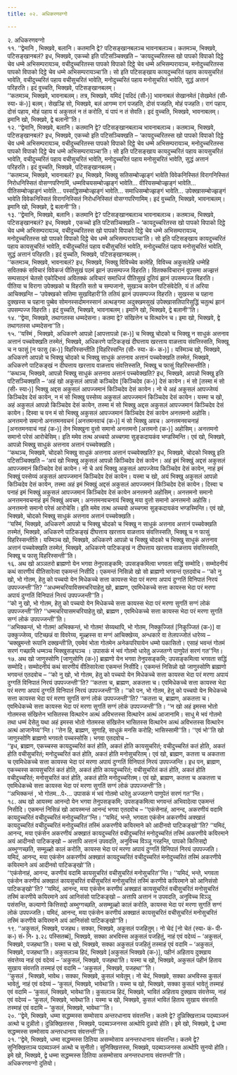```yaml
---
title: ०२. अधिकरणवग्गो

---
```

२. अधिकरणवग्गो  
११. ‘‘द्वेमानि , भिक्खवे, बलानि। कतमानि द्वे? पटिसङ्खानबलञ्च भावनाबलञ्च। कतमञ्च, भिक्खवे, पटिसङ्खानबलं? इध, भिक्खवे, एकच्चो इति पटिसञ्चिक्खति – ‘कायदुच्चरितस्स खो पापको विपाको दिट्ठे चेव धम्मे अभिसम्परायञ्च, वचीदुच्चरितस्स पापको विपाको दिट्ठे चेव धम्मे अभिसम्परायञ्च, मनोदुच्चरितस्स पापको विपाको दिट्ठे चेव धम्मे अभिसम्परायञ्चा’ति। सो इति पटिसङ्खाय कायदुच्चरितं पहाय कायसुचरितं भावेति, वचीदुच्चरितं पहाय वचीसुचरितं भावेति, मनोदुच्चरितं पहाय मनोसुचरितं भावेति, सुद्धं अत्तानं परिहरति। इदं वुच्चति, भिक्खवे, पटिसङ्खानबलम्।  
‘‘कतमञ्च, भिक्खवे, भावनाबलम्। तत्र, भिक्खवे, यमिदं [यदिदं (सी॰)] भावनाबलं सेखानमेतं [सेखमेतं (सी॰ स्या॰ कं॰)] बलम्। सेखञ्हि सो, भिक्खवे, बलं आगम्म रागं पजहति, दोसं पजहति, मोहं पजहति। रागं पहाय, दोसं पहाय, मोहं पहाय यं अकुसलं न तं करोति, यं पापं न तं सेवति। इदं वुच्चति, भिक्खवे, भावनाबलम्। इमानि खो, भिक्खवे, द्वे बलानी’’ति।  
१२. ‘‘द्वेमानि, भिक्खवे, बलानि। कतमानि द्वे? पटिसङ्खानबलञ्च भावनाबलञ्च। कतमञ्च, भिक्खवे, पटिसङ्खानबलं? इध, भिक्खवे, एकच्चो इति पटिसञ्चिक्खति – ‘कायदुच्चरितस्स खो पापको विपाको दिट्ठे चेव धम्मे अभिसम्परायञ्च, वचीदुच्चरितस्स पापको विपाको दिट्ठे चेव धम्मे अभिसम्परायञ्च, मनोदुच्चरितस्स पापको विपाको दिट्ठे चेव धम्मे अभिसम्परायञ्चा’ति। सो इति पटिसङ्खाय कायदुच्चरितं पहाय कायसुचरितं भावेति, वचीदुच्चरितं पहाय वचीसुचरितं भावेति, मनोदुच्चरितं पहाय मनोसुचरितं भावेति, सुद्धं अत्तानं परिहरति। इदं वुच्चति, भिक्खवे, पटिसङ्खानबलम्।  
‘‘कतमञ्च, भिक्खवे, भावनाबलं? इध, भिक्खवे, भिक्खु सतिसम्बोज्झङ्गं भावेति विवेकनिस्सितं विरागनिस्सितं निरोधनिस्सितं वोसग्गपरिणामिं, धम्मविचयसम्बोज्झङ्गं भावेति… वीरियसम्बोज्झङ्गं भावेति… पीतिसम्बोज्झङ्गं भावेति… पस्सद्धिसम्बोज्झङ्गं भावेति… समाधिसम्बोज्झङ्गं भावेति… उपेक्खासम्बोज्झङ्गं भावेति विवेकनिस्सितं विरागनिस्सितं निरोधनिस्सितं वोसग्गपरिणामिम्। इदं वुच्चति, भिक्खवे, भावनाबलम्। इमानि खो, भिक्खवे, द्वे बलानी’’ति।  
१३. ‘‘द्वेमानि, भिक्खवे, बलानि। कतमानि द्वे? पटिसङ्खानबलञ्च भावनाबलञ्च। कतमञ्च, भिक्खवे, पटिसङ्खानबलं? इध, भिक्खवे , एकच्चो इति पटिसञ्चिक्खति – ‘कायदुच्चरितस्स खो पापको विपाको दिट्ठे चेव धम्मे अभिसम्परायञ्च, वचीदुच्चरितस्स खो पापको विपाको दिट्ठे चेव धम्मे अभिसम्परायञ्च, मनोदुच्चरितस्स खो पापको विपाको दिट्ठे चेव धम्मे अभिसम्परायञ्चा’ति। सो इति पटिसङ्खाय कायदुच्चरितं पहाय कायसुचरितं भावेति, वचीदुच्चरितं पहाय वचीसुचरितं भावेति, मनोदुच्चरितं पहाय मनोसुचरितं भावेति, सुद्धं अत्तानं परिहरति। इदं वुच्चति, भिक्खवे, पटिसङ्खानबलम्।  
‘‘कतमञ्च, भिक्खवे, भावनाबलं? इध, भिक्खवे, भिक्खु विविच्चेव कामेहि, विविच्च अकुसलेहि धम्मेहि सवितक्कं सविचारं विवेकजं पीतिसुखं पठमं झानं उपसम्पज्ज विहरति। वितक्कविचारानं वूपसमा अज्झत्तं सम्पसादनं चेतसो एकोदिभावं अवितक्कं अविचारं समाधिजं पीतिसुखं दुतियं झानं उपसम्पज्ज विहरति। पीतिया च विरागा उपेक्खको च विहरति सतो च सम्पजानो, सुखञ्च कायेन पटिसंवेदेति, यं तं अरिया आचिक्खन्ति – ‘उपेक्खको सतिमा सुखविहारी’ति ततियं झानं उपसम्पज्ज विहरति। सुखस्स च पहाना दुक्खस्स च पहाना पुब्बेव सोमनस्सदोमनस्सानं अत्थङ्गमा अदुक्खमसुखं उपेक्खासतिपारिसुद्धिं चतुत्थं झानं उपसम्पज्ज विहरति। इदं वुच्चति, भिक्खवे, भावनाबलम्। इमानि खो, भिक्खवे, द्वे बलानी’’ति।  
१४. ‘‘द्वेमा, भिक्खवे, तथागतस्स धम्मदेसना। कतमा द्वे? संखित्तेन च वित्थारेन च। इमा खो, भिक्खवे, द्वे तथागतस्स धम्मदेसना’’ति।  
१५. ‘‘यस्मिं , भिक्खवे, अधिकरणे आपन्नो [आपत्तापन्नो (क॰)] च भिक्खु चोदको च भिक्खु न साधुकं अत्तनाव अत्तानं पच्चवेक्खति तस्मेतं, भिक्खवे, अधिकरणे पाटिकङ्खं दीघत्ताय खरत्ताय वाळत्ताय संवत्तिस्सति, भिक्खू च न फासुं [न फासु (क॰)] विहरिस्सन्तीति [विहरिस्सन्ति (सी॰ स्या॰ कं॰ क॰)]। यस्मिञ्च खो, भिक्खवे, अधिकरणे आपन्नो च भिक्खु चोदको च भिक्खु साधुकं अत्तनाव अत्तानं पच्चवेक्खति तस्मेतं, भिक्खवे, अधिकरणे पाटिकङ्खं न दीघत्ताय खरत्ताय वाळत्ताय संवत्तिस्सति, भिक्खू च फासुं विहरिस्सन्तीति।  
‘‘कथञ्च, भिक्खवे, आपन्नो भिक्खु साधुकं अत्तनाव अत्तानं पच्चवेक्खति? इध, भिक्खवे, आपन्नो भिक्खु इति पटिसञ्चिक्खति – ‘अहं खो अकुसलं आपन्नो कञ्चिदेव [किञ्चिदेव (क॰)] देसं कायेन। मं सो [तस्मा मं सो (सी॰ स्या॰)] भिक्खु अद्दस अकुसलं आपज्जमानं किञ्चिदेव देसं कायेन। नो चे अहं अकुसलं आपज्जेय्यं किञ्चिदेव देसं कायेन, न मं सो भिक्खु पस्सेय्य अकुसलं आपज्जमानं किञ्चिदेव देसं कायेन। यस्मा च खो, अहं अकुसलं आपन्नो किञ्चिदेव देसं कायेन, तस्मा मं सो भिक्खु अद्दस अकुसलं आपज्जमानं किञ्चिदेव देसं कायेन। दिस्वा च पन मं सो भिक्खु अकुसलं आपज्जमानं किञ्चिदेव देसं कायेन अनत्तमनो अहोसि। अनत्तमनो समानो अनत्तमनवचनं [अनत्तमनवाचं (क॰)] मं सो भिक्खु अवच। अनत्तमनवचनाहं [अनत्तमनवाचं नाहं (क॰)] तेन भिक्खुना वुत्तो समानो अनत्तमनो [अत्तमनो (क॰)] अहोसिम्। अनत्तमनो समानो परेसं आरोचेसिम्। इति ममेव तत्थ अच्चयो अच्चगमा सुङ्कदायकंव भण्डस्मिन्ति। एवं खो, भिक्खवे, आपन्नो भिक्खु साधुकं अत्तनाव अत्तानं पच्चवेक्खति।  
‘‘कथञ्च, भिक्खवे, चोदको भिक्खु साधुकं अत्तनाव अत्तानं पच्चवेक्खति? इध, भिक्खवे, चोदको भिक्खु इति पटिसञ्चिक्खति – ‘अयं खो भिक्खु अकुसलं आपन्नो किञ्चिदेव देसं कायेन। अहं इमं भिक्खुं अद्दसं अकुसलं आपज्जमानं किञ्चिदेव देसं कायेन। नो चे अयं भिक्खु अकुसलं आपज्जेय्य किञ्चिदेव देसं कायेन, नाहं इमं भिक्खुं पस्सेय्यं अकुसलं आपज्जमानं किञ्चिदेव देसं कायेन। यस्मा च खो, अयं भिक्खु अकुसलं आपन्नो किञ्चिदेव देसं कायेन, तस्मा अहं इमं भिक्खुं अद्दसं अकुसलं आपज्जमानं किञ्चिदेव देसं कायेन। दिस्वा च पनाहं इमं भिक्खुं अकुसलं आपज्जमानं किञ्चिदेव देसं कायेन अनत्तमनो अहोसिम्। अनत्तमनो समानो अनत्तमनवचनाहं इमं भिक्खुं अवचम्। अनत्तमनवचनायं भिक्खु मया वुत्तो समानो अनत्तमनो अहोसि। अनत्तमनो समानो परेसं आरोचेसि। इति ममेव तत्थ अच्चयो अच्चगमा सुङ्कदायकंव भण्डस्मिन्ति। एवं खो, भिक्खवे, चोदको भिक्खु साधुकं अत्तनाव अत्तानं पच्चवेक्खति।  
‘‘यस्मिं, भिक्खवे, अधिकरणे आपन्नो च भिक्खु चोदको च भिक्खु न साधुकं अत्तनाव अत्तानं पच्चवेक्खति तस्मेतं, भिक्खवे, अधिकरणे पाटिकङ्खं दीघत्ताय खरत्ताय वाळत्ताय संवत्तिस्सति, भिक्खू च न फासुं विहरिस्सन्तीति। यस्मिञ्च खो, भिक्खवे, अधिकरणे आपन्नो च भिक्खु चोदको च भिक्खु साधुकं अत्तनाव अत्तानं पच्चवेक्खति तस्मेतं, भिक्खवे, अधिकरणे पाटिकङ्खं न दीघत्ताय खरत्ताय वाळत्ताय संवत्तिस्सति, भिक्खू च फासु विहरिस्सन्ती’’ति।  
१६. अथ खो अञ्ञतरो ब्राह्मणो येन भगवा तेनुपसङ्कमि; उपसङ्कमित्वा भगवता सद्धिं सम्मोदि। सम्मोदनीयं कथं सारणीयं वीतिसारेत्वा एकमन्तं निसीदि। एकमन्तं निसिन्नो खो सो ब्राह्मणो भगवन्तं एतदवोच – ‘‘को नु खो, भो गोतम, हेतु को पच्चयो येन मिधेकच्चे सत्ता कायस्स भेदा परं मरणा अपायं दुग्गतिं विनिपातं निरयं उपपज्जन्ती’’ति? ‘‘अधम्मचरियाविसमचरियाहेतु खो, ब्राह्मण, एवमिधेकच्चे सत्ता कायस्स भेदा परं मरणा अपायं दुग्गतिं विनिपातं निरयं उपपज्जन्ती’’ति।  
‘‘को नु खो, भो गोतम, हेतु को पच्चयो येन मिधेकच्चे सत्ता कायस्स भेदा परं मरणा सुगतिं सग्गं लोकं उपपज्जन्ती’’ति? ‘‘धम्मचरियासमचरियाहेतु खो, ब्राह्मण , एवमिधेकच्चे सत्ता कायस्स भेदा परं मरणा सुगतिं सग्गं लोकं उपपज्जन्ती’’ति।  
‘‘अभिक्कन्तं, भो गोतम! अभिक्कन्तं, भो गोतम! सेय्यथापि, भो गोतम, निक्कुज्जितं [निकुज्जितं (क॰)] वा उक्कुज्जेय्य, पटिच्छन्नं वा विवरेय्य, मूळ्हस्स वा मग्गं आचिक्खेय्य, अन्धकारे वा तेलपज्जोतं धारेय्य – ‘चक्खुमन्तो रूपानि दक्खन्ती’ति, एवमेवं भोता गोतमेन अनेकपरियायेन धम्मो पकासितो। एसाहं भवन्तं गोतमं सरणं गच्छामि धम्मञ्च भिक्खुसङ्घञ्च । उपासकं मं भवं गोतमो धारेतु अज्जतग्गे पाणुपेतं सरणं गत’’न्ति।  
१७. अथ खो जाणुस्सोणि [जाणुसोणि (क॰)] ब्राह्मणो येन भगवा तेनुपसङ्कमि; उपसङ्कमित्वा भगवता सद्धिं सम्मोदि। सम्मोदनीयं कथं सारणीयं वीतिसारेत्वा एकमन्तं निसीदि। एकमन्तं निसिन्नो खो जाणुस्सोणि ब्राह्मणो भगवन्तं एतदवोच – ‘‘को नु खो, भो गोतम, हेतु को पच्चयो येन मिधेकच्चे सत्ता कायस्स भेदा परं मरणा अपायं दुग्गतिं विनिपातं निरयं उपपज्जन्ती’’ति? ‘‘कतत्ता च, ब्राह्मण, अकतत्ता च। एवमिधेकच्चे सत्ता कायस्स भेदा परं मरणा अपायं दुग्गतिं विनिपातं निरयं उपपज्जन्ती’’ति। ‘‘को पन, भो गोतम, हेतु को पच्चयो येन मिधेकच्चे सत्ता कायस्स भेदा परं मरणा सुगतिं सग्गं लोकं उपपज्जन्ती’’ति? ‘‘कतत्ता च, ब्राह्मण, अकतत्ता च। एवमिधेकच्चे सत्ता कायस्स भेदा परं मरणा सुगतिं सग्गं लोकं उपपज्जन्ती’’ति। ‘‘न खो अहं इमस्स भोतो गोतमस्स संखित्तेन भासितस्स वित्थारेन अत्थं अविभत्तस्स वित्थारेन अत्थं आजानामि। साधु मे भवं गोतमो तथा धम्मं देसेतु यथा अहं इमस्स भोतो गोतमस्स संखित्तेन भासितस्स वित्थारेन अत्थं अविभत्तस्स वित्थारेन अत्थं आजानेय्य’’न्ति। ‘‘तेन हि, ब्राह्मण, सुणाहि, साधुकं मनसि करोहि; भासिस्सामी’’ति। ‘‘एवं भो’’ति खो जाणुस्सोणि ब्राह्मणो भगवतो पच्चस्सोसि। भगवा एतदवोच –  
‘‘इध, ब्राह्मण, एकच्चस्स कायदुच्चरितं कतं होति, अकतं होति कायसुचरितं; वचीदुच्चरितं कतं होति, अकतं होति वचीसुचरितं; मनोदुच्चरितं कतं होति, अकतं होति मनोसुचरितम्। एवं खो, ब्राह्मण, कतत्ता च अकतत्ता च एवमिधेकच्चे सत्ता कायस्स भेदा परं मरणा अपायं दुग्गतिं विनिपातं निरयं उपपज्जन्ति। इध पन, ब्राह्मण, एकच्चस्स कायसुचरितं कतं होति, अकतं होति कायदुच्चरितं; वचीसुचरितं कतं होति, अकतं होति वचीदुच्चरितं; मनोसुचरितं कतं होति, अकतं होति मनोदुच्चरितम्। एवं खो, ब्राह्मण, कतत्ता च अकतत्ता च एवमिधेकच्चे सत्ता कायस्स भेदा परं मरणा सुगतिं सग्गं लोकं उपपज्जन्ती’’ति।  
‘‘अभिक्कन्तं , भो गोतम…पे॰… उपासकं मं भवं गोतमो धारेतु अज्जतग्गे पाणुपेतं सरणं गत’’न्ति।  
१८. अथ खो आयस्मा आनन्दो येन भगवा तेनुपसङ्कमि; उपसङ्कमित्वा भगवन्तं अभिवादेत्वा एकमन्तं निसीदि। एकमन्तं निसिन्नं खो आयस्मन्तं आनन्दं भगवा एतदवोच – ‘‘एकंसेनाहं, आनन्द, अकरणीयं वदामि कायदुच्चरितं वचीदुच्चरितं मनोदुच्चरित’’न्ति। ‘‘यमिदं, भन्ते, भगवता एकंसेन अकरणीयं अक्खातं कायदुच्चरितं वचीदुच्चरितं मनोदुच्चरितं तस्मिं अकरणीये कयिरमाने को आदीनवो पाटिकङ्खो’’ति? ‘‘यमिदं, आनन्द, मया एकंसेन अकरणीयं अक्खातं कायदुच्चरितं वचीदुच्चरितं मनोदुच्चरितं तस्मिं अकरणीये कयिरमाने अयं आदीनवो पाटिकङ्खो – अत्तापि अत्तानं उपवदति, अनुविच्च विञ्ञू गरहन्ति, पापको कित्तिसद्दो अब्भुग्गच्छति, सम्मूळ्हो कालं करोति, कायस्स भेदा परं मरणा अपायं दुग्गतिं विनिपातं निरयं उपपज्जति। यमिदं, आनन्द, मया एकंसेन अकरणीयं अक्खातं कायदुच्चरितं वचीदुच्चरितं मनोदुच्चरितं तस्मिं अकरणीये कयिरमाने अयं आदीनवो पाटिकङ्खो’’ति।  
‘‘एकंसेनाहं, आनन्द, करणीयं वदामि कायसुचरितं वचीसुचरितं मनोसुचरित’’न्ति। ‘‘यमिदं, भन्ते, भगवता एकंसेन करणीयं अक्खातं कायसुचरितं वचीसुचरितं मनोसुचरितं तस्मिं करणीये कयिरमाने को आनिसंसो पाटिकङ्खो’’ति? ‘‘यमिदं, आनन्द, मया एकंसेन करणीयं अक्खातं कायसुचरितं वचीसुचरितं मनोसुचरितं तस्मिं करणीये कयिरमाने अयं आनिसंसो पाटिकङ्खो – अत्तापि अत्तानं न उपवदति, अनुविच्च विञ्ञू पसंसन्ति, कल्याणो कित्तिसद्दो अब्भुग्गच्छति, असम्मूळ्हो कालं करोति, कायस्स भेदा परं मरणा सुगतिं सग्गं लोकं उपपज्जति। यमिदं, आनन्द, मया एकंसेन करणीयं अक्खातं कायसुचरितं वचीसुचरितं मनोसुचरितं तस्मिं करणीये कयिरमाने अयं आनिसंसो पाटिकङ्खो’’ति।  
१९. ‘‘अकुसलं, भिक्खवे, पजहथ। सक्का, भिक्खवे, अकुसलं पजहितुम्। नो चेदं [नो चेतं (स्या॰ कं॰ पी॰ क॰) सं॰ नि॰ ३.२८ पस्सितब्बं], भिक्खवे, सक्का अभविस्स अकुसलं पजहितुं, नाहं एवं वदेय्यं – ‘अकुसलं, भिक्खवे, पजहथा’ति। यस्मा च खो, भिक्खवे, सक्का अकुसलं पजहितुं तस्माहं एवं वदामि – ‘अकुसलं, भिक्खवे, पजहथा’ति। अकुसलञ्च हिदं, भिक्खवे [अकुसलं भिक्खवे (क॰)], पहीनं अहिताय दुक्खाय संवत्तेय्य नाहं एवं वदेय्यं – ‘अकुसलं, भिक्खवे, पजहथा’ति। यस्मा च खो, भिक्खवे, अकुसलं पहीनं हिताय सुखाय संवत्तति तस्माहं एवं वदामि – ‘अकुसलं , भिक्खवे, पजहथा’’’ति।  
‘‘कुसलं , भिक्खवे, भावेथ। सक्का, भिक्खवे, कुसलं भावेतुम्। नो चेदं, भिक्खवे, सक्का अभविस्स कुसलं भावेतुं, नाहं एवं वदेय्यं – ‘कुसलं, भिक्खवे, भावेथा’ति। यस्मा च खो, भिक्खवे, सक्का कुसलं भावेतुं तस्माहं एवं वदामि – ‘कुसलं, भिक्खवे, भावेथा’ति। कुसलञ्च हिदं, भिक्खवे, भावितं अहिताय दुक्खाय संवत्तेय्य, नाहं एवं वदेय्यं – ‘कुसलं, भिक्खवे, भावेथा’ति। यस्मा च खो, भिक्खवे, कुसलं भावितं हिताय सुखाय संवत्तति तस्माहं एवं वदामि – ‘कुसलं, भिक्खवे, भावेथा’’’ति।  
२०. ‘‘द्वेमे, भिक्खवे, धम्मा सद्धम्मस्स सम्मोसाय अन्तरधानाय संवत्तन्ति। कतमे द्वे? दुन्निक्खित्तञ्च पदब्यञ्जनं अत्थो च दुन्नीतो। दुन्निक्खित्तस्स , भिक्खवे, पदब्यञ्जनस्स अत्थोपि दुन्नयो होति। इमे खो, भिक्खवे, द्वे धम्मा सद्धम्मस्स सम्मोसाय अन्तरधानाय संवत्तन्ती’’ति।  
२१. ‘‘द्वेमे, भिक्खवे, धम्मा सद्धम्मस्स ठितिया असम्मोसाय अनन्तरधानाय संवत्तन्ति। कतमे द्वे? सुनिक्खित्तञ्च पदब्यञ्जनं अत्थो च सुनीतो। सुनिक्खित्तस्स, भिक्खवे, पदब्यञ्जनस्स अत्थोपि सुनयो होति। इमे खो, भिक्खवे, द्वे धम्मा सद्धम्मस्स ठितिया असम्मोसाय अनन्तरधानाय संवत्तन्ती’’ति।  
अधिकरणवग्गो दुतियो।  